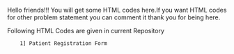 Hello friends!!! 
  You will get some HTML codes here.If you want HTML codes for other problem statement you can comment it thank you for being here.
  
 Following HTML Codes are given in current Repository
        
        1] Patient Registration Form
 
